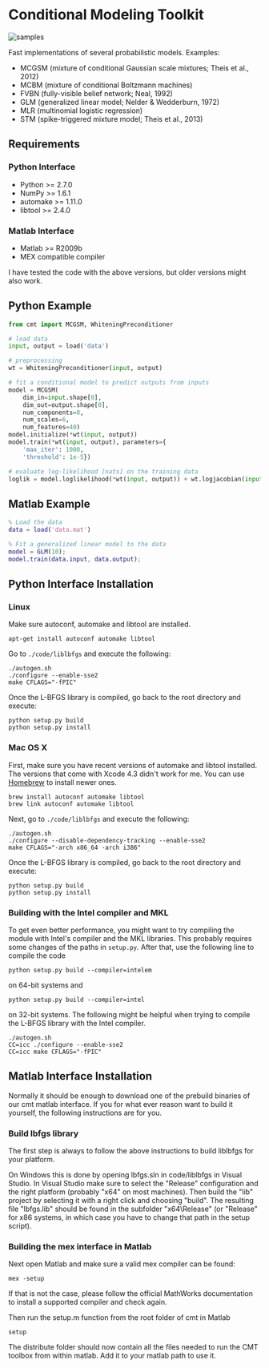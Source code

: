 # Conditional Modeling Toolkit

![samples](https://raw.github.com/lucastheis/cmt/develop/media/samples.jpg)

Fast implementations of several probabilistic models. Examples:

* MCGSM (mixture of conditional Gaussian scale mixtures; Theis et al., 2012)
* MCBM (mixture of conditional Boltzmann machines)
* FVBN (fully-visible belief network; Neal, 1992)
* GLM (generalized linear model; Nelder & Wedderburn, 1972)
* MLR (multinomial logistic regression)
* STM (spike-triggered mixture model; Theis et al., 2013)

## Requirements


### Python Interface
* Python >= 2.7.0
* NumPy >= 1.6.1
* automake >= 1.11.0
* libtool >= 2.4.0

### Matlab Interface
* Matlab >= R2009b
* MEX compatible compiler

I have tested the code with the above versions, but older versions might also work.

## Python Example

```python
from cmt import MCGSM, WhiteningPreconditioner

# load data
input, output = load('data')

# preprocessing
wt = WhiteningPreconditioner(input, output)

# fit a conditional model to predict outputs from inputs
model = MCGSM(
	dim_in=input.shape[0],
	dim_out=output.shape[0],
	num_components=8,
	num_scales=6,
	num_features=40)
model.initialize(*wt(input, output))
model.train(*wt(input, output), parameters={
	'max_iter': 1000,
	'threshold': 1e-5})

# evaluate log-likelihood [nats] on the training data
loglik = model.loglikelihood(*wt(input, output)) + wt.logjacobian(input, output)
```

## Matlab Example

```matlab
% Load the data
data = load('data.mat')

% Fit a generalized linear model to the data
model = GLM(10);
model.train(data.input, data.output);

```

## Python Interface Installation

### Linux

Make sure autoconf, automake and libtool are installed.

	apt-get install autoconf automake libtool

Go to `./code/liblbfgs` and execute the following:

	./autogen.sh
	./configure --enable-sse2
	make CFLAGS="-fPIC"

Once the L-BFGS library is compiled, go back to the root directory and execute:

	python setup.py build
	python setup.py install

### Mac OS X

First, make sure you have recent versions of automake and libtool installed. The versions that come
with Xcode 4.3 didn't work for me. You can use [Homebrew](http://mxcl.github.com/homebrew/) to install
newer ones.

	brew install autoconf automake libtool
	brew link autoconf automake libtool

Next, go to `./code/liblbfgs` and execute the following:

	./autogen.sh
	./configure --disable-dependency-tracking --enable-sse2
	make CFLAGS="-arch x86_64 -arch i386"

Once the L-BFGS library is compiled, go back to the root directory and execute:

	python setup.py build
	python setup.py install

### Building with the Intel compiler and MKL

To get even better performance, you might want to try compiling the module with Intel's compiler and
the MKL libraries. This probably requires some changes of the paths in `setup.py`. After that, use
the following line to compile the code

	python setup.py build --compiler=intelem

on 64-bit systems and

	python setup.py build --compiler=intel

on 32-bit systems. The following might be helpful when trying to compile the L-BFGS library with the
Intel compiler.

	./autogen.sh
	CC=icc ./configure --enable-sse2
	CC=icc make CFLAGS="-fPIC"

## Matlab Interface Installation

Normally it should be enough to download one of the prebuild binaries of our cmt matlab interface. If you for what ever
reason want to build it yourself, the following instructions are for you.

### Build lbfgs library 
The first step is always to follow the above instructions to build liblbfgs for your platform.

On Windows this is done by opening lbfgs.sln in code/liblbfgs in Visual Studio. In Visual Studio make 
sure to select the "Release" configuration and the right platform (probably "x64" on most machines). Then
build the "lib" project by selecting it with a right click and choosing "build". The resulting file "lbfgs.lib" should
be found in the subfolder "x64\Release" (or "Release" for x86 systems, in which case you have to change that path in the setup script).

### Building the mex interface in Matlab

Next open Matlab and make sure a valid mex compiler can be found:

	mex -setup

If that is not the case, please follow the official MathWorks documentation to install a supported compiler 
and check again.

Then run the setup.m function from the root folder of cmt in Matlab

	setup

The distribute folder should now contain all the files needed to run the CMT toolbox from within matlab. Add 
it to your matlab path to use it.
